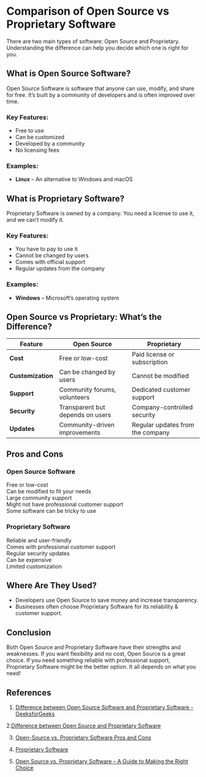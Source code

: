 # Comparison of Open Source vs Proprietary Software

There are two main types of software: Open Source and Proprietary. Understanding the difference can help you decide which one is right for you.

## What is Open Source Software?

Open Source Software is software that anyone can use, modify, and share for free. It’s built by a community of developers and is often improved over time.

### Key Features:

- Free to use
- Can be customized
- Developed by a community
- No licensing fees

### Examples:

- **Linux** – An alternative to Windows and macOS

## What is Proprietary Software?

Proprietary Software is owned by a company. You need a license to use it, and we can’t modify it.

### Key Features:

- You have to pay to use it
- Cannot be changed by users
- Comes with official support
- Regular updates from the company

### Examples:

- **Windows** – Microsoft’s operating system

## Open Source vs Proprietary: What’s the Difference?

| Feature         | Open Source                | Proprietary             |
|---------------|--------------------------|------------------------|
| **Cost**      | Free or low-cost          | Paid license or subscription |
| **Customization** | Can be changed by users | Cannot be modified |
| **Support**   | Community forums, volunteers | Dedicated customer support |
| **Security**  | Transparent but depends on users | Company-controlled security |
| **Updates**   | Community-driven improvements | Regular updates from the company |

## Pros and Cons
### Open Source Software

Free or low-cost  
Can be modified to fit your needs  
 Large community support  
Might not have professional customer support  
Some software can be tricky to use  

### Proprietary Software

Reliable and user-friendly  
Comes with professional customer support  
Regular security updates  
Can be expensive  
Limited customization  

## Where Are They Used?

- Developers use Open Source to save money and increase transparency.
- Businesses often choose Proprietary Software for its reliability & customer support.

## Conclusion

Both Open Source and Proprietary Software have their strengths and weaknesses. If you want flexibility and no cost, Open Source is a great choice. If you need something reliable with professional support, Proprietary Software might be the better option. It all depends on what you need!


## References

1. [Difference between Open Source Software and Proprietary Software - GeeksforGeeks](https://www.geeksforgeeks.org/difference-between-open-source-software-and-proprietary-software/?utm_source=chatgpt.com)

2.[Difference between Open Source and Proprietary Software](https://www.tutorialspoint.com/difference-between-open-source-and-proprietary-software)

3. [Open-Source vs. Proprietary Software Pros and Cons](https://www.optimusinfo.com/downloads/white-paper/open-source-vs-proprietary-software-pros-and-cons.pdf)

4. [Proprietary Software](https://www.toppr.com/guides/computer-science/computer-fundamentals/open-source-concepts/proprietary-software/)
 
5. [Open Source vs. Proprietary Software – A Guide to Making the Right Choice](https://etraverse.com/blog/open-source-vs-proprietary-software/)
